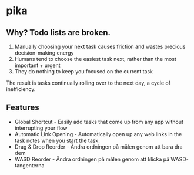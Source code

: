 # pika

## Why? Todo lists are broken.

1. Manually choosing your next task causes friction and wastes precious decision-making energy
2. Humans tend to choose the easiest task next, rather than the most important + urgent
3. They do nothing to keep you focused on the current task

The result is tasks continually rolling over to the next day, a cycle of inefficiency.

## Features
  
  - Global Shortcut - Easily add tasks that come up from any app without interrupting your flow
  - Automatic Link Opening - Automatically open up any web links in the task notes when you start the task.
  - Drag & Drop Reorder - Ändra ordningen på målen genom att bara dra dem
  - WASD Reorder - Ändra ordningen på målen genom att klicka på WASD-tangenterna
